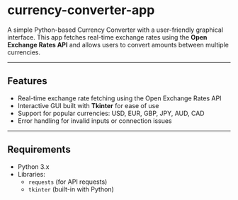 # currency-converter-app

A simple Python-based Currency Converter with a user-friendly graphical interface. This app fetches real-time exchange rates using the **Open Exchange Rates API** and allows users to convert amounts between multiple currencies.

---

## Features
- Real-time exchange rate fetching using the Open Exchange Rates API  
- Interactive GUI built with **Tkinter** for ease of use  
- Support for popular currencies: USD, EUR, GBP, JPY, AUD, CAD  
- Error handling for invalid inputs or connection issues  

---

## Requirements
- Python 3.x  
- Libraries:
  - `requests` (for API requests)  
  - `tkinter` (built-in with Python)
